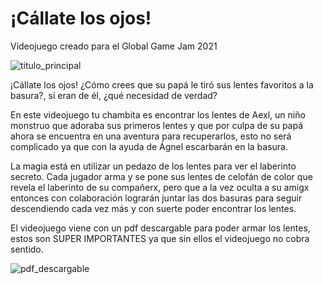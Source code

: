 # ¡Cállate los ojos!
Videojuego creado para el Global Game Jam 2021

![titulo_principal](https://cdn.discordapp.com/attachments/803813064696266786/805610018992160778/TituloPrincipal.jpg)

¡Cállate los ojos! ¿Cómo crees que su papá le tiró sus lentes favoritos a la basura?, si eran de él, ¿qué necesidad de verdad? 

En este videojuego tu chambita es encontrar los lentes de Aexl, un niño monstruo que adoraba sus primeros lentes y que por culpa de su papá ahora se encuentra en una aventura para recuperarlos, esto no será complicado ya que con la ayuda de Ágnel escarbarán en la basura. 

La magia está en utilizar un pedazo de los lentes para ver el laberinto secreto. Cada jugador arma y se pone sus lentes de celofán de color que revela el laberinto de su compañerx, pero que a la vez oculta a su amigx entonces con colaboración lograrán juntar las dos basuras para seguir descendiendo cada vez más y con suerte poder encontrar los lentes. 

El videojuego viene con un pdf descargable para poder armar los lentes, estos son SUPER IMPORTANTES ya que sin ellos el videojuego no cobra sentido. 

![pdf_descargable](https://cdn.discordapp.com/attachments/803813064696266786/805615798881615932/fanzine_img.jpg)
